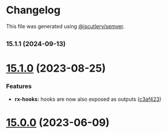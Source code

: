 # Changelog

This file was generated using [@jscutlery/semver](https://github.com/jscutlery/semver).

## <small>15.1.1 (2024-09-13)</small>




# [15.1.0](https://github.com/mikelgo/angular-kit/compare/rx-hooks-15.0.0...rx-hooks-15.1.0) (2023-08-25)


### Features

* **rx-hooks:** hooks are now also exposed as outputs ([c3af423](https://github.com/mikelgo/angular-kit/commit/c3af423f50091528e4432bfad9be9289c343a85b))



# [15.0.0](https://github.com/code-workers-io/angular-kit/compare/rx-hooks-14.0.0...rx-hooks-15.0.0) (2023-06-09)
